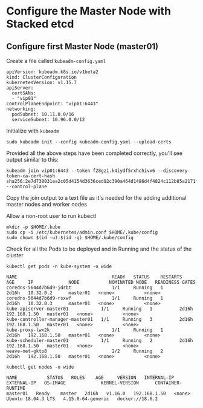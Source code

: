 # Configure the Master Node with Stacked etcd

## Configure first Master Node (master01)

Create a file called `kubeadm-config.yaml`

```shell
apiVersion: kubeadm.k8s.io/v1beta2
kind: ClusterConfiguration
kubernetesVersion: v1.15.7
apiServer:
  certSANs:
  - "vip01"
controlPlaneEndpoint: "vip01:6443"
networking:
  podSubnet: 10.11.0.0/16
  serviceSubnet: 10.96.0.0/12
```

Initialize with `kubeadm`

```shell
sudo kubeadm init --config kubeadm-config.yaml --upload-certs
```

Provided all the above steps have been completed correctly, you'll see output similar to this:

```shell
kubeadm join vip01:6443 --token f28gzi.k4iydf5rxhchivx6 --discovery-token-ca-cert-hash sha256:2e7d738031ea2c05d4154d3636ced92c390a464d1486d4f4824c112b85a2171f --control-plane
```

Copy the join output to a text file as it's needed for the adding additional master nodes and worker nodes

Allow a non-root user to run kubectl

```shell
mkdir -p $HOME/.kube
sudo cp -i /etc/kubernetes/admin.conf $HOME/.kube/config
sudo chown $(id -u):$(id -g) $HOME/.kube/config
```

Check for all the Pods to be deployed and in Running and the status of the cluster

```shell
kubectl get pods -n kube-system -o wide

NAME                                   READY   STATUS    RESTARTS   AGE     IP             NODE           NOMINATED NODE   READINESS GATES
coredns-5644d7b6d9-jdrbt               1/1     Running   1          2d16h   10.32.0.2      master01   <none>           <none>
coredns-5644d7b6d9-rsxwf               1/1     Running   1          2d16h   10.32.0.3      master01   <none>           <none>
kube-apiserver-master01            1/1     Running   1          2d16h   192.168.1.50   master01   <none>           <none>
kube-controller-manager-master01   1/1     Running   3          2d16h   192.168.1.50   master01   <none>           <none>
kube-proxy-lwx2k                       1/1     Running   1          2d16h   192.168.1.50   master01   <none>           <none>
kube-scheduler-master01            1/1     Running   2          2d16h   192.168.1.50   master01   <none>           <none>
weave-net-gktp8                        2/2     Running   2          2d16h   192.168.1.50   master01   <none>           <none>

kubectl get nodes -o wide

NAME           STATUS   ROLES    AGE     VERSION   INTERNAL-IP    EXTERNAL-IP   OS-IMAGE             KERNEL-VERSION      CONTAINER-RUNTIME
master01   Ready    master   2d16h   v1.16.0   192.168.1.50   <none>        Ubuntu 18.04.3 LTS   4.15.0-64-generic   docker://18.6.2
```
